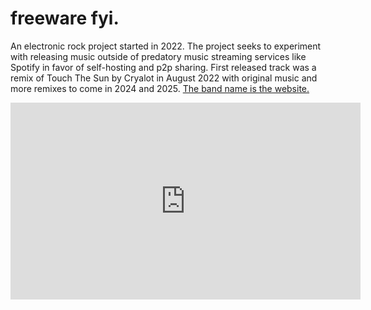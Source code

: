 # freeware fyi.

An electronic rock project started in 2022. The project seeks to experiment with releasing music outside of predatory music streaming services like Spotify in favor of self-hosting and p2p sharing. First released track was a remix of Touch The Sun by Cryalot in August 2022 with original music and more remixes to come in 2024 and 2025. [The band name is the website.](https://freeware.fyi)

<iframe width="560" height="315" src="https://www.youtube.com/embed/tZisldFKCsI" title="YouTube video player" frameborder="0" allow="accelerometer; autoplay; clipboard-write; encrypted-media; gyroscope; picture-in-picture; web-share" allowfullscreen></iframe>